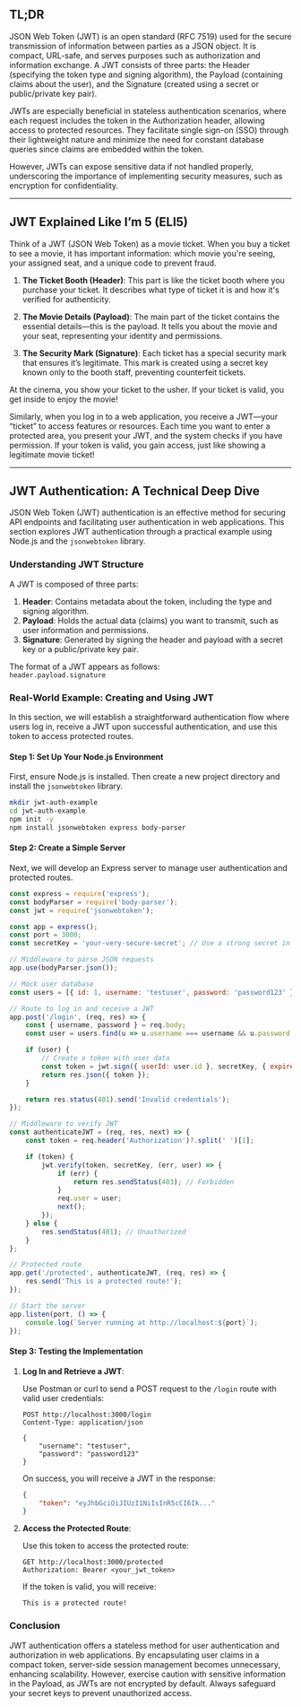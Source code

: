 ## TL;DR  
JSON Web Token (JWT) is an open standard (RFC 7519) used for the secure transmission of information between parties as a JSON object. It is compact, URL-safe, and serves purposes such as authorization and information exchange. A JWT consists of three parts: the Header (specifying the token type and signing algorithm), the Payload (containing claims about the user), and the Signature (created using a secret or public/private key pair).

JWTs are especially beneficial in stateless authentication scenarios, where each request includes the token in the Authorization header, allowing access to protected resources. They facilitate single sign-on (SSO) through their lightweight nature and minimize the need for constant database queries since claims are embedded within the token.

However, JWTs can expose sensitive data if not handled properly, underscoring the importance of implementing security measures, such as encryption for confidentiality.

---

## JWT Explained Like I’m 5 (ELI5)  

Think of a JWT (JSON Web Token) as a movie ticket. When you buy a ticket to see a movie, it has important information: which movie you're seeing, your assigned seat, and a unique code to prevent fraud.

1. **The Ticket Booth (Header)**: This part is like the ticket booth where you purchase your ticket. It describes what type of ticket it is and how it's verified for authenticity.

2. **The Movie Details (Payload)**: The main part of the ticket contains the essential details—this is the payload. It tells you about the movie and your seat, representing your identity and permissions.

3. **The Security Mark (Signature)**: Each ticket has a special security mark that ensures it’s legitimate. This mark is created using a secret key known only to the booth staff, preventing counterfeit tickets.

At the cinema, you show your ticket to the usher. If your ticket is valid, you get inside to enjoy the movie!

Similarly, when you log in to a web application, you receive a JWT—your “ticket” to access features or resources. Each time you want to enter a protected area, you present your JWT, and the system checks if you have permission. If your token is valid, you gain access, just like showing a legitimate movie ticket!

---

## JWT Authentication: A Technical Deep Dive  

JSON Web Token (JWT) authentication is an effective method for securing API endpoints and facilitating user authentication in web applications. This section explores JWT authentication through a practical example using Node.js and the `jsonwebtoken` library.

### Understanding JWT Structure  

A JWT is composed of three parts:

1. **Header**: Contains metadata about the token, including the type and signing algorithm.
2. **Payload**: Holds the actual data (claims) you want to transmit, such as user information and permissions.
3. **Signature**: Generated by signing the header and payload with a secret key or a public/private key pair.

The format of a JWT appears as follows:  
`header.payload.signature`

### Real-World Example: Creating and Using JWT  

In this section, we will establish a straightforward authentication flow where users log in, receive a JWT upon successful authentication, and use this token to access protected routes.

#### Step 1: Set Up Your Node.js Environment  

First, ensure Node.js is installed. Then create a new project directory and install the `jsonwebtoken` library.  

```bash  
mkdir jwt-auth-example  
cd jwt-auth-example  
npm init -y  
npm install jsonwebtoken express body-parser  
```

#### Step 2: Create a Simple Server  

Next, we will develop an Express server to manage user authentication and protected routes.  

```javascript  
const express = require('express');  
const bodyParser = require('body-parser');  
const jwt = require('jsonwebtoken');  

const app = express();  
const port = 3000;  
const secretKey = 'your-very-secure-secret'; // Use a strong secret in production  

// Middleware to parse JSON requests  
app.use(bodyParser.json());  

// Mock user database  
const users = [{ id: 1, username: 'testuser', password: 'password123' }];  

// Route to log in and receive a JWT  
app.post('/login', (req, res) => {  
    const { username, password } = req.body;  
    const user = users.find(u => u.username === username && u.password === password);  

    if (user) {  
        // Create a token with user data  
        const token = jwt.sign({ userId: user.id }, secretKey, { expiresIn: '1h' });  
        return res.json({ token });  
    }  

    return res.status(401).send('Invalid credentials');  
});  

// Middleware to verify JWT  
const authenticateJWT = (req, res, next) => {  
    const token = req.header('Authorization')?.split(' ')[1];  

    if (token) {  
        jwt.verify(token, secretKey, (err, user) => {  
            if (err) {  
                return res.sendStatus(403); // Forbidden  
            }  
            req.user = user;  
            next();  
        });  
    } else {  
        res.sendStatus(401); // Unauthorized  
    }  
};  

// Protected route  
app.get('/protected', authenticateJWT, (req, res) => {  
    res.send('This is a protected route!');  
});  

// Start the server  
app.listen(port, () => {  
    console.log(`Server running at http://localhost:${port}`);  
});  
```

#### Step 3: Testing the Implementation  

1. **Log In and Retrieve a JWT**:  

   Use Postman or curl to send a POST request to the `/login` route with valid user credentials:  

   ```
   POST http://localhost:3000/login  
   Content-Type: application/json  

   {  
       "username": "testuser",  
       "password": "password123"  
   }  
   ```  

   On success, you will receive a JWT in the response:  

   ```json  
   {  
       "token": "eyJhbGciOiJIUzI1NiIsInR5cCI6Ik..."  
   }  
   ```  

2. **Access the Protected Route**:  

   Use this token to access the protected route:  

   ```
   GET http://localhost:3000/protected  
   Authorization: Bearer <your_jwt_token>  
   ```  

   If the token is valid, you will receive:  

   ```
   This is a protected route!  
   ```  

### Conclusion  

JWT authentication offers a stateless method for user authentication and authorization in web applications. By encapsulating user claims in a compact token, server-side session management becomes unnecessary, enhancing scalability. However, exercise caution with sensitive information in the Payload, as JWTs are not encrypted by default. Always safeguard your secret keys to prevent unauthorized access.